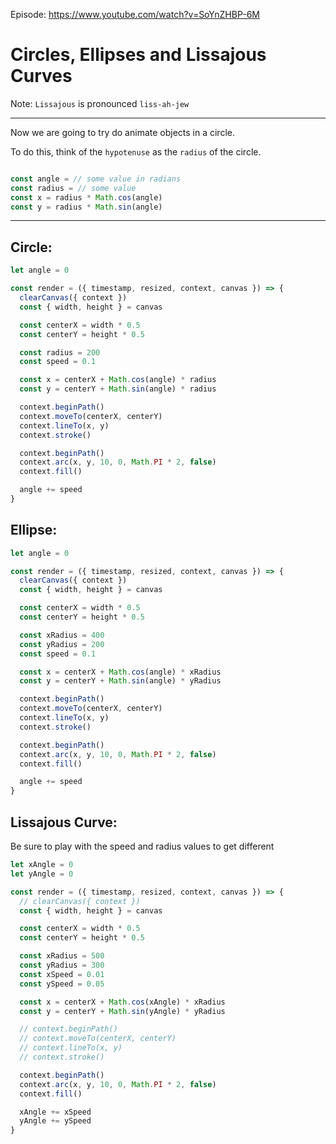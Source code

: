 Episode: https://www.youtube.com/watch?v=SoYnZHBP-6M

# Circles, Ellipses and Lissajous Curves

Note: `Lissajous` is pronounced `liss-ah-jew`

---

Now we are going to try do animate objects in a circle.

To do this, think of the `hypotenuse` as the `radius` of the circle.

```js

const angle = // some value in radians
const radius = // some value
const x = radius * Math.cos(angle)
const y = radius * Math.sin(angle)

```

---

## Circle:

```js
let angle = 0

const render = ({ timestamp, resized, context, canvas }) => {
  clearCanvas({ context })
  const { width, height } = canvas

  const centerX = width * 0.5
  const centerY = height * 0.5

  const radius = 200
  const speed = 0.1

  const x = centerX + Math.cos(angle) * radius
  const y = centerY + Math.sin(angle) * radius

  context.beginPath()
  context.moveTo(centerX, centerY)
  context.lineTo(x, y)
  context.stroke()

  context.beginPath()
  context.arc(x, y, 10, 0, Math.PI * 2, false)
  context.fill()

  angle += speed
}
```

## Ellipse:

```js
let angle = 0

const render = ({ timestamp, resized, context, canvas }) => {
  clearCanvas({ context })
  const { width, height } = canvas

  const centerX = width * 0.5
  const centerY = height * 0.5

  const xRadius = 400
  const yRadius = 200
  const speed = 0.1

  const x = centerX + Math.cos(angle) * xRadius
  const y = centerY + Math.sin(angle) * yRadius

  context.beginPath()
  context.moveTo(centerX, centerY)
  context.lineTo(x, y)
  context.stroke()

  context.beginPath()
  context.arc(x, y, 10, 0, Math.PI * 2, false)
  context.fill()

  angle += speed
}
```

## Lissajous Curve:

Be sure to play with the speed and radius values to get different

```js
let xAngle = 0
let yAngle = 0

const render = ({ timestamp, resized, context, canvas }) => {
  // clearCanvas({ context })
  const { width, height } = canvas

  const centerX = width * 0.5
  const centerY = height * 0.5

  const xRadius = 500
  const yRadius = 300
  const xSpeed = 0.01
  const ySpeed = 0.05

  const x = centerX + Math.cos(xAngle) * xRadius
  const y = centerY + Math.sin(yAngle) * yRadius

  // context.beginPath()
  // context.moveTo(centerX, centerY)
  // context.lineTo(x, y)
  // context.stroke()

  context.beginPath()
  context.arc(x, y, 10, 0, Math.PI * 2, false)
  context.fill()

  xAngle += xSpeed
  yAngle += ySpeed
}

```